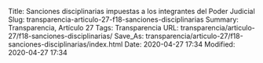 Title: Sanciones disciplinarias impuestas a los integrantes del Poder Judicial
Slug: transparencia-articulo-27-f18-sanciones-disciplinarias
Summary: Transparencia, Artículo 27
Tags: Transparencia
URL: transparencia/articulo-27/f18-sanciones-disciplinarias/
Save_As: transparencia/articulo-27/f18-sanciones-disciplinarias/index.html
Date: 2020-04-27 17:34
Modified: 2020-04-27 17:34


 



